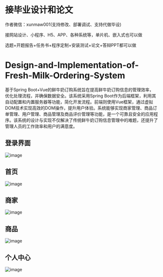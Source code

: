 # 接毕业设计和论文
作者微信：xunmaw001(支持修改、部署调试、支持代做毕设)

接网站设计、小程序、H5、APP、各种系统等，单片机、嵌入式也可以做

选题+开题报告+任务书+程序定制+安装测试+论文+答辩PPT都可以做
# Design-and-Implementation-of-Fresh-Milk-Ordering-System
基于Spring Boot+Vue的鲜牛奶订购系统旨在提高鲜牛奶订购信息的管理效率，优化处理流程，并确保数据安全。该系统采用Spring Boot作为后端框架，利用其自动配置和内置服务器等功能，简化开发流程。前端则使用Vue框架，通过虚拟DOM技术实现高效的DOM操作，提升用户体验。系统能够实现商家管理、商品订单管理、用户管理、商品管理及商品评价管理等功能，是一个可靠且安全的应用程序。该系统的设计与实现不仅解决了传统鲜牛奶订购信息管理中的难题，还提升了管理人员的工作效率和用户的满意度。
## 登录界面
![image](https://github.com/user-attachments/assets/e66a4df0-e465-43b5-91af-269935d57112)
## 首页
![image](https://github.com/user-attachments/assets/b7a0f7bb-4bb9-4197-bfd6-d23ea2159f65)
## 商家
![image](https://github.com/user-attachments/assets/22319fbe-8533-4912-9510-f774cc0a81b6)
## 商品
![image](https://github.com/user-attachments/assets/b944dd84-2de0-421e-8a1e-8473bf30156e)
## 个人中心
![image](https://github.com/user-attachments/assets/114200d4-0f5f-47ff-936d-75f3d7ce387f)
